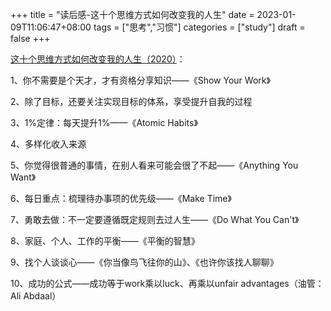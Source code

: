 +++
title = "读后感-这十个思维方式如何改变我的人生"
date = 2023-01-09T11:06:47+08:00
tags = ["思考","习惯"]
categories = ["study"]
draft = false
+++

[这十个思维方式如何改变我的人生（2020）](https://www.bilibili.com/video/BV1A5411E7zG/?share_source=copy_web&vd_source=d3fddfedc5e35e4868e7708c16c1752f)：  

1、你不需要是个天才，才有资格分享知识——《Show Your Work》

2、除了目标，还要关注实现目标的体系，享受提升自我的过程

3、1%定律：每天提升1%——《Atomic Habits》

4、多样化收入来源

5、你觉得很普通的事情，在别人看来可能会很了不起——《Anything You Want》

6、每日重点：梳理待办事项的优先级——《Make Time》

7、勇敢去做：不一定要遵循既定规则去过人生——《Do What You Can't》

8、家庭、个人、工作的平衡——《平衡的智慧》

9、找个人谈谈心——《你当像鸟飞往你的山》、《也许你该找人聊聊》

10、成功的公式——成功等于work乘以luck、再乘以unfair advantages（油管：Ali Abdaal）